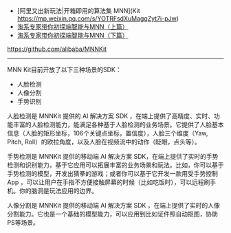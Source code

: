 
* [阿里又出新玩法|开箱即用的算法集 MNN](Kit https://mp.weixin.qq.com/s/YOTRFsdXuMagqZyt7i-pJw)
* [淘系专家带你初探端智能与MNN（上篇）](https://mp.weixin.qq.com/s/_s3ywxRvK7QuOww75lENvA)
* [淘系专家带你初探端智能与MNN（下篇）](https://mp.weixin.qq.com/s/mj3_44pvQaXoWP9dW3R0tQ)

https://github.com/alibaba/MNNKit

---

MNN Kit目前开放了以下三种场景的SDK：
* 人脸检测
* 人像分割
* 手势识别

人脸检测是 MNNKit 提供的 AI 解决方案 SDK ，在端上提供了高精度、实时、功能丰富的人脸检测能力，能满足各种基于人脸检测的业务场景。它提供了人脸基本信息（人脸的矩形坐标，106个关键点坐标，置信度），人脸三个维度（Yaw, Pitch, Roll）的欧拉角度，以及人脸在视频流中的动作（眨眼，点头等）。

手势检测是 MNNKit 提供的移动端 AI 解决方案 SDK，在端上提供了实时的手势检测和识别能力，基于它应用可以拓展丰富的业务场景和玩法。比如，你可以基于手势检测的模型，开发出猜拳的游戏；或者你可以基于它开发一款用受手势控制 App ，可以让用户在手指不方便接触屏幕的时候（比如吃饭时），可以远程刷手机。你的脑洞是玩法应用的边界。

人像分割是 MNNKit 提供的移动端 AI 解决方案 SDK ，在端上提供了实时的人像分割能力。它也是一个基础的模型能力，可以应用到比如证件照自动抠图，协助PS等场景。
